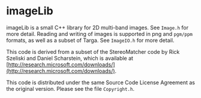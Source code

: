# imageLib

imageLib is a small C++ library for 2D multi-band images.  See `Image.h`
for more detail.  Reading and writing of images is supported in png
and `pgm/ppm` formats, as well as a subset of Targa.  See `ImageIO.h` for
more detail.

This code is derived from a subset of the StereoMatcher code by Rick
Szeliski and Daniel Scharstein, which is available at
[http://research.microsoft.com/downloads/](http://research.microsoft.com/downloads/).

This code is distributed under the same Source Code License Agreement
as the original version. Please see the file `Copyright.h`.